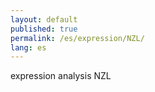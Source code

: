 ```yaml
---
layout: default
published: true
permalink: /es/expression/NZL/
lang: es
---
```


expression analysis NZL
